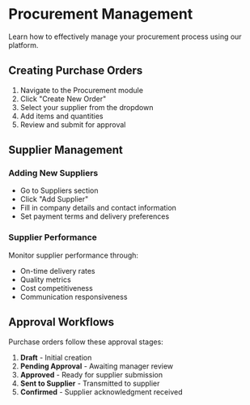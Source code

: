 
# Procurement Management

Learn how to effectively manage your procurement process using our platform.

## Creating Purchase Orders

1. Navigate to the Procurement module
2. Click "Create New Order"
3. Select your supplier from the dropdown
4. Add items and quantities
5. Review and submit for approval

## Supplier Management

### Adding New Suppliers
- Go to Suppliers section
- Click "Add Supplier"
- Fill in company details and contact information
- Set payment terms and delivery preferences

### Supplier Performance
Monitor supplier performance through:
- On-time delivery rates
- Quality metrics
- Cost competitiveness
- Communication responsiveness

## Approval Workflows

Purchase orders follow these approval stages:
1. **Draft** - Initial creation
2. **Pending Approval** - Awaiting manager review
3. **Approved** - Ready for supplier submission
4. **Sent to Supplier** - Transmitted to supplier
5. **Confirmed** - Supplier acknowledgment received
